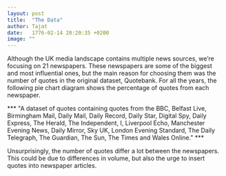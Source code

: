 ```yaml
---
layout: post
title:  "The Data"
author: Tajat
date:   1776-02-14 20:20:35 +0200
image: ""
---
```

Although the UK media landscape contains multiple news sources, we’re focusing on 21 newspapers.
 These newspapers are some of the biggest and most influential ones, but the main reason for choosing them was the number of quotes in the original dataset, Quotebank. For all the years, the following pie chart diagram shows the percentage of quotes from each newspaper. 
 
 *** "A dataset of quotes containing quotes from the BBC, Belfast Live, Birmingham Mail, Daily Mail, Daily Record, Daily Star, Digital Spy, Daily Express, The Herald, The Independent, I, Liverpool Echo, Manchester Evening News, Daily Mirror, Sky UK, London Evening Standard, The Daily Telegraph, The Guardian, The Sun, The Times and Wales Online." ***
 
 Unsurprisingly, the number of quotes differ a lot between the newspapers. This could be due to differences in volume, but also the urge to insert quotes into newspaper articles.

<!--more-->